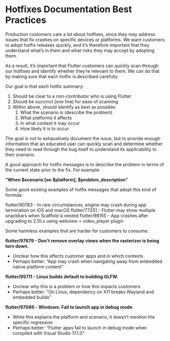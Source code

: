 # Hotfixes Documentation Best Practices


Production customers care a lot about hotfixes, since they may address issues that fix crashes on specific devices or platforms. We want customers to adopt hotfix releases quickly, and it’s therefore important that they understand what’s in them and what risks they may accept by adopting them. 

As a result, it’s important that Flutter customers can quickly scan through our hotfixes and identify whether they’re relevant to them. We can do that by making sure that each hotfix is described carefully. 

Our goal is that each hotfix summary:
1. Should be clear to a non-contributor who is using Flutter
1. Should be succinct (one line) for ease of scanning
1. Within above, should identify as best as possible:
   1. What the scenario is (describe the problem)
   1. What platforms it affects
   1. In what context it may occur
   1. How likely it is to occur

The goal is not to exhaustively document the issue, but to provide enough information that an educated user can quickly scan and determine whether they need to read through the bug itself to understand its applicability to their scenario. 

A good approach for hotfix messages is to describe the problem in terms of the current state prior to the fix. For example:

**“When $scenario [on $platform], $problem_description”**

Some good existing examples of hotfix messages that adopt this kind of formula:

flutter/90783 - In rare circumstances, engine may crash during app termination on iOS and macOS
flutter/77251 - Flutter may show multiple snackbars when Scaffold is nested
flutter/98155 - App crashes after upgrading to 2.10.x using webview + video_player plugin

Some harmless examples that are harder for customers to consume:

**flutter/97679 - Don't remove overlay views when the rasterizer is being torn down.**
* Unclear how this affects customer apps and in which contexts
* Perhaps better: “App may crash when navigating away from embedded native platform content”

**flutter/95711 - Linux builds default to building GLFW.**
* Unclear why this is a problem or how this impacts customers
* Perhaps better: “On Linux, dependency on X11 breaks Wayland and embedded builds”

**flutter/97086 - Windows: Fail to launch app in debug mode**
* While this explains the platform and scenario, it doesn’t mention the specific regression
* Perhaps better: “Flutter apps fail to launch in debug mode when compiled with Visual Studio 17.1.0”
